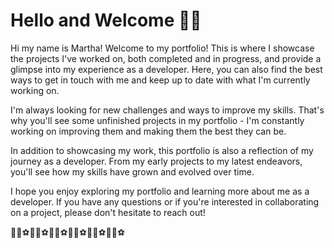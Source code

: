 # Hello and Welcome 👋🏽


Hi my name is Martha! Welcome to my portfolio! This is where I showcase the projects I've worked on, both completed and in progress, and provide a glimpse into my experience as a developer. Here, you can also find the best ways to get in touch with me and keep up to date with what I'm currently working on.

I'm always looking for new challenges and ways to improve my skills. That's why you'll see some unfinished projects in my portfolio - I'm constantly working on improving them and making them the best they can be.

In addition to showcasing my work, this portfolio is also a reflection of my journey as a developer. From my early projects to my latest endeavors, you'll see how my skills have grown and evolved over time.

I hope you enjoy exploring my portfolio and learning more about me as a developer. If you have any questions or if you're interested in collaborating on a project, please don't hesitate to reach out!

💃🏻⚽💃🏻⚽💃🏻⚽💃🏻⚽💃🏻⚽💃🏻⚽
